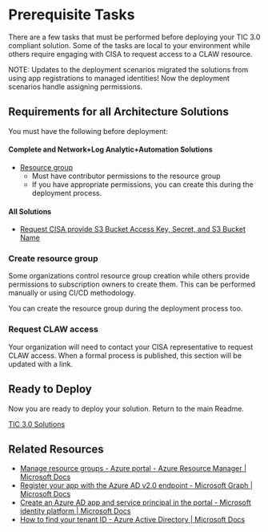 # Prerequisite Tasks

There are a few tasks that must be performed before deploying your TIC 3.0 compliant solution. Some of the tasks are local to your environment while others require engaging with CISA to request access to a CLAW resource.

NOTE: Updates to the deployment scenarios migrated the solutions from using app registrations to managed identities! Now the deployment scenarios handle assigning permissions. 

## Requirements for all Architecture Solutions

You must have the following before deployment:

#### Complete and Network+Log Analytic+Automation Solutions

- [Resource group](https://github.com/Azure/trusted-internet-connection/tree/main/Architecture/Prerequisite%20Tasks#create-resource-group)
  - Must have contributor permissions to the resource group
  - If you have appropriate permissions, you can create this during the deployment process.

#### All Solutions

- [Request CISA provide S3 Bucket Access Key, Secret, and S3 Bucket Name](https://github.com/Azure/trusted-internet-connection/tree/main/Architecture/Prerequisite%20Tasks#request-claw-access)

### Create resource group

Some organizations control resource group creation while others provide permissions to subscription owners to create them. This can be performed manually or using CI/CD methodology. 

You can create the resource group during the deployment process too.

### Request CLAW access

Your organization will need to contact your CISA representative to request CLAW access. When a formal process is published, this section will be updated with a link.

## Ready to Deploy

Now you are ready to deploy your solution. Return to the main Readme.

[TIC 3.0 Solutions](https://github.com/Azure/trusted-internet-connection#deploy-this-scenario)

## Related Resources

- [Manage resource groups - Azure portal - Azure Resource Manager | Microsoft Docs](https://docs.microsoft.com/en-us/azure/azure-resource-manager/management/manage-resource-groups-portal#create-resource-groups)
- [Register your app with the Azure AD v2.0 endpoint - Microsoft Graph | Microsoft Docs](https://docs.microsoft.com/en-us/graph/auth-register-app-v2)
- [Create an Azure AD app and service principal in the portal - Microsoft identity platform | Microsoft Docs](https://docs.microsoft.com/en-us/azure/active-directory/develop/howto-create-service-principal-portal)
- [How to find your tenant ID - Azure Active Directory | Microsoft Docs](https://docs.microsoft.com/en-us/azure/active-directory/fundamentals/active-directory-how-to-find-tenant)
